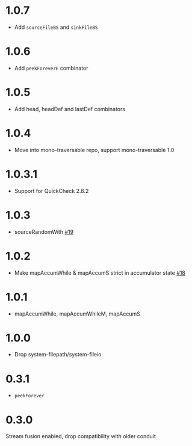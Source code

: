 # 1.0.7

* Add `sourceFileBS` and `sinkFileBS`

# 1.0.6

* Add `peekForeverE` combinator

# 1.0.5

* Add head, headDef and lastDef combinators

# 1.0.4

* Move into mono-traversable repo, support mono-traversable 1.0

# 1.0.3.1

* Support for QuickCheck 2.8.2

# 1.0.3

* sourceRandomWith [#19](https://github.com/fpco/conduit-combinators/pull/19)

# 1.0.2

* Make mapAccumWhile & mapAccumS strict in accumulator state [#18](https://github.com/fpco/conduit-combinators/pull/18)

# 1.0.1

* mapAccumWhile, mapAccumWhileM, mapAccumS

# 1.0.0

* Drop system-filepath/system-fileio

# 0.3.1

* `peekForever`

# 0.3.0

Stream fusion enabled, drop compatibility with older conduit
